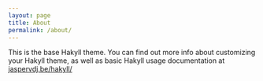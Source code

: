```yaml
---
layout: page
title: About
permalink: /about/
---
```


This is the base Hakyll theme.
You can find out more info about customizing your Hakyll theme, as well as basic Hakyll usage documentation at [jaspervdj.be/hakyll/](https://jaspervdj.be/hakyll/)
